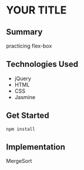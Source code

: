 # YOUR TITLE

## Summary

practicing flex-box

## Technologies Used

* jQuery
* HTML
* CSS
* Jasmine


## Get Started

```
npm install
```


## Implementation

MergeSort
